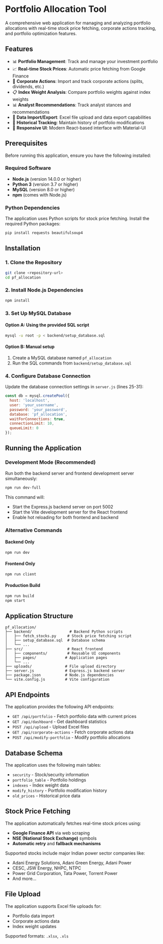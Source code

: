 # Portfolio Allocation Tool

A comprehensive web application for managing and analyzing portfolio allocations with real-time stock price fetching, corporate actions tracking, and portfolio optimization features.

## Features

- 📊 **Portfolio Management**: Track and manage your investment portfolio
- 📈 **Real-time Stock Prices**: Automatic price fetching from Google Finance
- 🏢 **Corporate Actions**: Import and track corporate actions (splits, dividends, etc.)
- 📋 **Index Weight Analysis**: Compare portfolio weights against index weights
- 📊 **Analyst Recommendations**: Track analyst stances and recommendations
- 📁 **Data Import/Export**: Excel file upload and data export capabilities
- 🔄 **Historical Tracking**: Maintain history of portfolio modifications
- 📱 **Responsive UI**: Modern React-based interface with Material-UI

## Prerequisites

Before running this application, ensure you have the following installed:

### Required Software
- **Node.js** (version 14.0.0 or higher)
- **Python 3** (version 3.7 or higher)
- **MySQL** (version 8.0 or higher)
- **npm** (comes with Node.js)

### Python Dependencies
The application uses Python scripts for stock price fetching. Install the required Python packages:

```bash
pip install requests beautifulsoup4
```

## Installation

### 1. Clone the Repository
```bash
git clone <repository-url>
cd pf_allocation
```

### 2. Install Node.js Dependencies
```bash
npm install
```

### 3. Set Up MySQL Database

#### Option A: Using the provided SQL script
```bash
mysql -u root -p < backend/setup_database.sql
```

#### Option B: Manual setup
1. Create a MySQL database named `pf_allocation`
2. Run the SQL commands from `backend/setup_database.sql`

### 4. Configure Database Connection

Update the database connection settings in `server.js` (lines 25-31):

```javascript
const db = mysql.createPool({
  host: 'localhost',
  user: 'your_username',
  password: 'your_password',
  database: 'pf_allocation',
  waitForConnections: true,
  connectionLimit: 10,
  queueLimit: 0
});
```

## Running the Application

### Development Mode (Recommended)

Run both the backend server and frontend development server simultaneously:

```bash
npm run dev-full
```

This command will:
- Start the Express.js backend server on port 5002
- Start the Vite development server for the React frontend
- Enable hot reloading for both frontend and backend

### Alternative Commands

#### Backend Only
```bash
npm run dev
```

#### Frontend Only
```bash
npm run client
```

#### Production Build
```bash
npm run build
npm start
```

## Application Structure

```
pf_allocation/
├── backend/                 # Backend Python scripts
│   ├── fetch_stocks.py     # Stock price fetching script
│   ├── setup_database.sql  # Database schema
│   └── ...
├── src/                    # React frontend
│   ├── components/         # Reusable UI components
│   ├── pages/             # Application pages
│   └── ...
├── uploads/               # File upload directory
├── server.js              # Express.js backend server
├── package.json           # Node.js dependencies
└── vite.config.js         # Vite configuration
```

## API Endpoints

The application provides the following API endpoints:

- `GET /api/portfolio` - Fetch portfolio data with current prices
- `GET /api/dashboard` - Get dashboard statistics
- `POST /api/upload` - Upload Excel files
- `GET /api/corporate-actions` - Fetch corporate actions data
- `POST /api/modify-portfolio` - Modify portfolio allocations

## Database Schema

The application uses the following main tables:

- `security` - Stock/security information
- `portfolio_table` - Portfolio holdings
- `indexes` - Index weight data
- `modify_history` - Portfolio modification history
- `old_prices` - Historical price data

## Stock Price Fetching

The application automatically fetches real-time stock prices using:
- **Google Finance API** via web scraping
- **NSE (National Stock Exchange)** symbols
- **Automatic retry** and **fallback mechanisms**

Supported stocks include major Indian power sector companies like:
- Adani Energy Solutions, Adani Green Energy, Adani Power
- CESC, JSW Energy, NHPC, NTPC
- Power Grid Corporation, Tata Power, Torrent Power
- And more...

## File Upload

The application supports Excel file uploads for:
- Portfolio data import
- Corporate actions data
- Index weight updates

Supported formats: `.xlsx`, `.xls`

